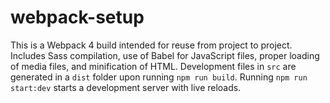 # webpack-setup

This is a Webpack 4 build intended for reuse from project to project. Includes Sass compilation, use of Babel for JavaScript files, proper loading of media files, and minification of HTML. Development files in `src` are generated in a `dist` folder upon running `npm run build`. Running `npm run start:dev` starts a development server with live reloads.